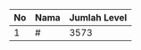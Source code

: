 | No | Nama            | Jumlah Level |
|----|-----------------|--------------|
| 1  | #    |    3573        |
